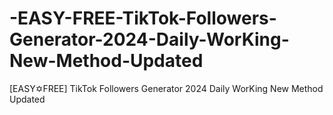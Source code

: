 # -EASY-FREE-TikTok-Followers-Generator-2024-Daily-WorKing-New-Method-Updated
[EASY✡︎FREE] TikTok Followers Generator 2024 Daily WorKing New Method  Updated
